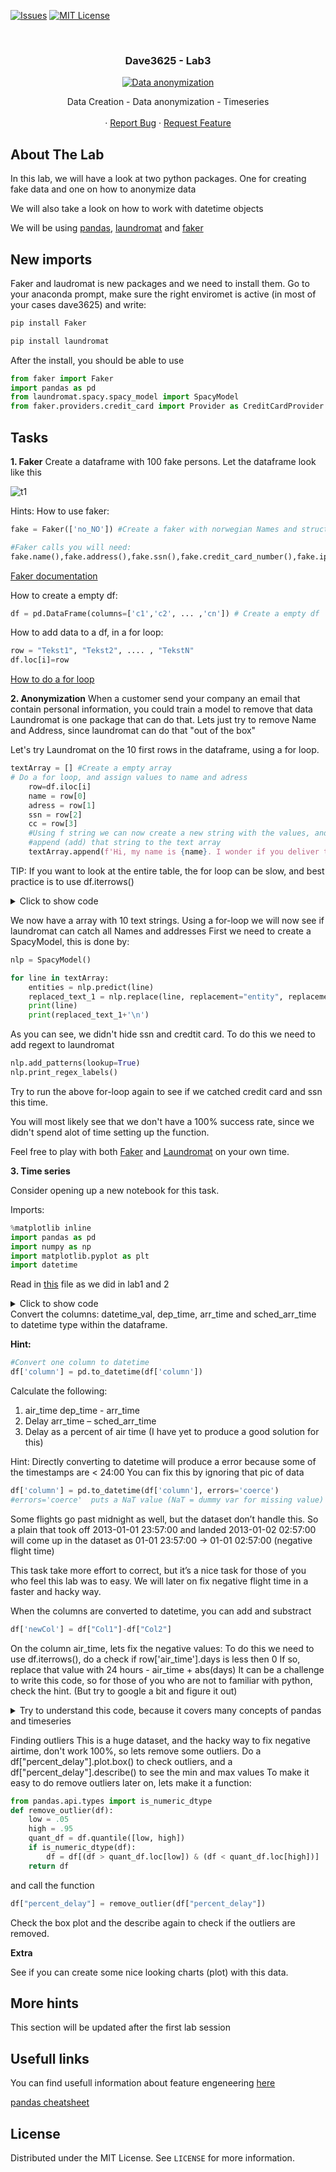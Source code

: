 <!-- PROJECT SHIELDS -->
<!--
*** I'm using markdown "reference style" links for readability.
*** Reference links are enclosed in brackets [ ] instead of parentheses ( ).
*** See the bottom of this document for the declaration of the reference variables
*** for contributors-url, forks-url, etc. This is an optional, concise syntax you may use.
*** https://www.markdownguide.org/basic-syntax/#reference-style-links
-->

[![Issues][issues-shield]][issues-url]
[![MIT License][license-shield]][license-url]




<!-- PROJECT LOGO -->
<br />
<h3 align="center">Dave3625 - Lab3</h3>
<p align="center">
  <a href="https://github.com/umaimehm/Intro_to_AI_2021/tree/main/Lab3">
    <img src="img/header.jpeg" alt="Data anonymization" width="auto" height="auto">
  </a>

  

  <p align="center">
    Data Creation - Data anonymization - Timeseries<br \>
    <br />
    ·
    <a href="https://github.com/umaimehm/Intro_to_AI_2021/issues">Report Bug</a>
    ·
    <a href="https://github.com/umaimehm/Intro_to_AI_2021/issues">Request Feature</a>
  </p>



<!-- ABOUT THE LAB -->
## About The Lab

In this lab, we will have a look at two python packages. One for creating fake data and one on how to anonymize data 

We will also take a look on how to work with datetime objects



We will be using [pandas][pandas-doc], [laundromat][laundromat] and [faker][faker]



## New imports

Faker and laudromat is new packages and we need to install them. Go to your anaconda prompt, make sure the right enviromet is active (in most of your cases dave3625) and write:

```python
pip install Faker

pip install laundromat
```
 After the install, you should be able to use
 ```python
from faker import Faker
import pandas as pd
from laundromat.spacy.spacy_model import SpacyModel
from faker.providers.credit_card import Provider as CreditCardProvider #Add creditcards to faker
```


## Tasks
**1. Faker**
Create a dataframe with 100 fake persons. Let the dataframe look like this

![t1][table1]

Hints:
How to use faker:
```python
fake = Faker(['no_NO']) #Create a faker with norwegian Names and structures

#Faker calls you will need:
fake.name(),fake.address(),fake.ssn(),fake.credit_card_number(),fake.ipv4()
```
[Faker documentation][faker-doc]

How to create a empty df:
```python
df = pd.DataFrame(columns=['c1','c2', ... ,'cn']) # Create a empty df

```

How to add data to a df, in a for loop:
```python
row = "Tekst1", "Tekst2", .... , "TekstN"
df.loc[i]=row
```

[How to do a for loop][for-loop]

**2. Anonymization**
When a customer send your company an email that contain personal information, you could train a model to remove that data Laundromat is one package that can do that. Lets just try to remove Name and Address, since laundromat can do that "out of the box"

Let's try Laundromat on the 10 first rows in the dataframe, using a for loop.

```python
textArray = [] #Create a empty array
# Do a for loop, and assign values to name and adress
    row=df.iloc[i]
    name = row[0] 
    adress = row[1]
    ssn = row[2]
    cc = row[3]
    #Using f string we can now create a new string with the values, and
    #append (add) that string to the text array
    textArray.append(f'Hi, my name is {name}. I wonder if you deliver to {adresse}. My credi card nr is {cc} and my ssn is {ssn')
```

TIP:
If you want to look at the entire table, the for loop can be slow, and best practice is to use df.iterrows()
<details>
  <summary>Click to show code</summary>
  
```python
for index, row in df.iterrows():

    name = row[0] 
    adress = row[1]
    ssn = row[2]
    cc = row[3]
    #Using f string we can now create a new string with the values, and
    #append (add) that string to the text array
    textArray.append(f'Hi, my name is {name}. I wonder if you deliver to {adress}')
```
</details>


We now have a array with 10 text strings. Using a for-loop we will now see if laundromat can catch all 
Names and addresses
First we need to create a SpacyModel, this is done by:
```python
nlp = SpacyModel()
```

```python
for line in textArray:
    entities = nlp.predict(line)
    replaced_text_1 = nlp.replace(line, replacement="entity", replacement_char=":^)")
    print(line)
    print(replaced_text_1+'\n')
```

As you can see, we didn't hide ssn and credtit card. To do this we need to add regext to laundromat



```python
nlp.add_patterns(lookup=True)
nlp.print_regex_labels()
```

Try to run the above for-loop again to see if we catched credit card and ssn this time.

You will most likely see that we don't have a 100% success rate, since we didn't spend alot of time setting up
the function. 

Feel free to play with both [Faker][faker] and [Laundromat][laundromat] on your own time.

**3. Time series**

Consider opening up a new notebook for this task.

Imports:
```python
%matplotlib inline
import pandas as pd
import numpy as np
import matplotlib.pyplot as plt
import datetime
```

Read in [this][flightdata] file as we did in lab1 and 2
<details>
  <summary>Click to show code</summary>

```python
url = "TEXT"
#Find the raw url from the github repo
df = pd.read_csv(url)
```

</details>
Convert the columns: datetime_val, dep_time, arr_time and sched_arr_time to datetime type within the dataframe.

**Hint:**
```python
#Convert one column to datetime
df['column'] = pd.to_datetime(df['column'])
```

Calculate the following:
1. air_time dep_time - arr_time
2. Delay arr_time – sched_arr_time
3. Delay as a percent of air time (I have yet to produce a good solution for this)

Hint:
Directly converting to datetime will produce a error because some of the timestamps are < 24:00
You can fix this by ignoring that pic of data

```python
df['column'] = pd.to_datetime(df['column'], errors='coerce') 
#errors='coerce'  puts a NaT value (NaT = dummy var for missing value)
```
Some flights go past midnight as well, but the dataset don’t handle this. So a plain that took off 2013-01-01 23:57:00  and landed 2013-01-02 02:57:00 will come up in the dataset as 01-01 23:57:00  -> 01-01 02:57:00 (negative flight time)

This task take more effort to correct, but it’s a nice task for those of you who feel this lab was to easy. We will later on fix negative flight time in a faster and hacky way.

When the columns are converted to datetime, you can add and substract
```python
df['newCol'] = df["Col1"]-df["Col2"]
```

On the column air_time, lets fix the negative values:
To do this we need to use df.iterrows(), do a check if row['air_time'].days is less then 0
If so, replace that value with 24 hours - air_time + abs(days)
It can be a challenge to write this code, so for those of you who are not to familiar with python, check the hint. (But try to google a bit and figure it out)

<details>
  <summary>Try to understand this code, because it covers many concepts of pandas and timeseries</summary>

  *Disclamber: This code is not 100% correct, but is written to show how you can work with timeseries. In some cases it will provide the wrong result.*

```python
#For every row in df
for index, row in df.iterrows():
    #if air_time is negative
    if (row['air_time'].days < 0):
        #Find the row with df.loc                      Take 24 hrs, - air_time + negative days (could be replaced with 1)
        df.loc[index, 'air_time'] = datetime.timedelta(hours=24)-(row['air_time'] + datetime.timedelta(abs(row['air_time'].days)))
```
</details>

Finding outliers
This is a huge dataset, and the hacky way to fix negative airtime, don't work 100%, so lets remove some outliers.
Do a df["percent_delay"].plot.box() to check outliers, and a df["percent_delay"].describe() to see the min and max values
To make it easy to do remove outliers later on, lets make it a function:


```python
from pandas.api.types import is_numeric_dtype
def remove_outlier(df):
    low = .05
    high = .95
    quant_df = df.quantile([low, high])
    if is_numeric_dtype(df):
        df = df[(df > quant_df.loc[low]) & (df < quant_df.loc[high])]
    return df
  ```

and call the function

```python
df["percent_delay"] = remove_outlier(df["percent_delay"])
```

Check the box plot and the describe again to check if the outliers are removed.

**Extra**

See if you can create some nice looking charts (plot) with this data.

## More hints

This section will be updated after the first lab session

## Usefull links
You can find usefull information about feature engeneering [here][feature-eng-tutorial]

[pandas cheatsheet][pandas-cheatsheet]

<!-- LICENSE -->
## License

Distributed under the MIT License. See `LICENSE` for more information.






<!-- MARKDOWN LINKS & IMAGES -->
<!-- https://www.markdownguide.org/basic-syntax/#reference-style-links -->
<!-- shields -->
[issues-shield]: https://img.shields.io/github/issues/umaimehm/Intro_to_AI_2021.svg?style=for-the-badge
[issues-url]: https://github.com/umaimehm/Intro_to_AI_2021/issues
[license-shield]: https://img.shields.io/github/license/othneildrew/Best-README-Template.svg?style=for-the-badge
[license-url]: https://github.com/umaimehm/Intro_to_AI_2021/blob/main/Lab1/LICENSE

<!-- images -->

[table1]: img/table1.png
[dfinfo]: img/dfinfo.png
[df2info]: img/df2info.png
[flightdata]: data/flight.csv

<!-- documentation -->
[pandas-doc]: https://pandas.pydata.org/docs/reference/index.html#api
[numpy-doc]: https://numpy.org/doc/stable/
[seaborn-doc]: https://seaborn.pydata.org/api.html
[faker-doc]: https://faker.readthedocs.io/en/master/

<!-- tutorials -->
[feature-eng-tutorial]: https://github.com/PacktPublishing/Python-Feature-Engineering-Cookbook
[pandas-cheatsheet]: https://pandas.pydata.org/Pandas_Cheat_Sheet.pdf
[for-loop]: https://www.w3schools.com/python/python_for_loops.asp

<!-- links -->
[api-key]: https://frost.met.no/auth/requestCredentials.html
[regex]: https://www.geeksforgeeks.org/python-regex-cheat-sheet/
[solution]: solution.ipynb
[faker]: https://github.com/joke2k/faker
[laundromat]: https://github.com/navikt/laundromat
[frost]: https://frost.met.no/python_example.html




